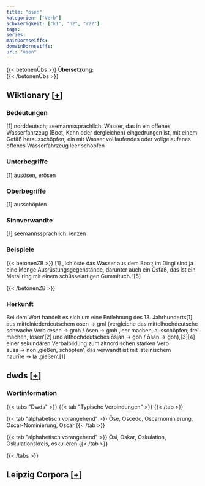 ```yaml
---
title: "ösen"
kategorien: ["Verb"]
schwierigkeit: ["k1", "h2", "r22"]
tags:
series:
mainDornseiffs:
domainDornseiffs:
url: "ösen"
---
```


{{< betonenÜbs >}}
**Übersetzung:**  
{{< /betonenÜbs >}}

## Wiktionary [[+](https://de.wiktionary.org/wiki/ösen)]

### Bedeutungen
[1] norddeutsch; seemannssprachlich: Wasser, das in ein offenes Wasserfahrzeug (Boot, Kahn oder dergleichen) eingedrungen ist, mit einem Gefäß herausschöpfen; ein mit Wasser volllaufendes oder vollgelaufenes offenes Wasserfahrzeug leer schöpfen  

### Unterbegriffe
[1] ausösen, erösen  

### Oberbegriffe
[1] ausschöpfen  

### Sinnverwandte
[1] seemannssprachlich: lenzen  

### Beispiele
{{< betonenZB >}}
[1] „Ich öste das Wasser aus dem Boot; im Dingi sind ja eine Menge Ausrüstungsgegenstände, darunter auch ein Ösfaß, das ist ein Metallring mit einem schüsselartigen Gummituch.“[5]  

{{< /betonenZB >}}
### Herkunft
Bei dem Wort handelt es sich um eine Entlehnung des 13. Jahrhunderts[1] aus mittelniederdeutschem osen → gml (vergleiche das mittelhochdeutsche schwache Verb œsen → gmh / ôsen → gmh ‚leer machen, ausschöpfen; frei machen, lösen‘[2] und althochdeutsches ōsjan → goh / ōsan → goh),[3][4] einer sekundären Verbalbildung zum altnordischen starken Verb ausa → non ‚gießen, schöpfen‘, das verwandt ist mit lateinischem haurīre → la ‚gießen‘.[1]  



## dwds [[+](https://www.dwds.de/wb/ösen)]

### Wortinformation
{{< tabs "Dwds" >}}
{{< tab "Typische Verbindungen" >}}
{{< /tab >}}

{{< tab "alphabetisch vorangehend" >}}
Öse, Oscedo, Oscarnominierung, Oscar-Nominierung, Oscar
{{< /tab >}}

{{< tab "alphabetisch vorangehend" >}}
Ösi, Oskar, Oskulation, Oskulationskreis, oskulieren
{{< /tab >}}

{{< /tabs >}}

## Leipzig Corpora [[+](https://corpora.uni-leipzig.de/en/res?word=ösen&corpusId=deu_newscrawl-public_2018)]

